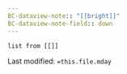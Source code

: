 ```yaml
---
BC-dataview-note:: "[[bright]]"
BC-dataview-note-field:: down
---
```

```dataview
list from [[]]
```


Last modified: `=this.file.mday`
